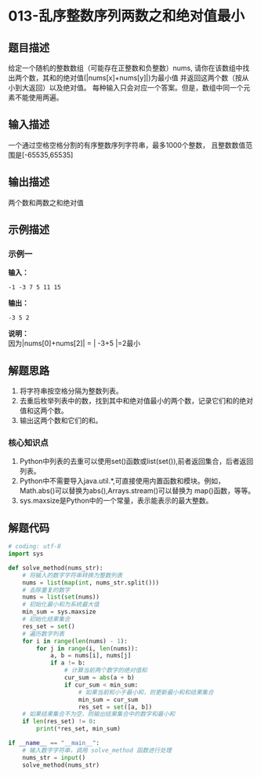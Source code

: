 # 013-乱序整数序列两数之和绝对值最小

## 题目描述

给定一个随机的整数数组（可能存在正整数和负整数）nums,
请你在该数组中找出两个数，其和的绝对值(|nums[x]+nums[y]|)为最小值
并返回这两个数（按从小到大返回）以及绝对值。
每种输入只会对应一个答案。但是，数组中同一个元素不能使用两遍。

## 输入描述

一个通过空格空格分割的有序整数序列字符串，最多1000个整数，
且整数数值范围是[-65535,65535]

## 输出描述

两个数和两数之和绝对值

## 示例描述

### 示例一

**输入：**
```
-1 -3 7 5 11 15
```

**输出：**
```
-3 5 2
```

**说明：**  
因为|nums[0]+nums[2]| = | -3+5 |=2最小

## 解题思路

1. 将字符串按空格分隔为整数列表。
2. 去重后枚举列表中的数，找到其中和绝对值最小的两个数，记录它们和的绝对值和这两个数。
3. 输出这两个数和它们的和。

### 核心知识点

1. Python中列表的去重可以使用set()函数或list(set()),前者返回集合，后者返回列表。
2. Python中不需要导入java.util.*,可直接使用内置函数和模块。例如，Math.abs()可以替换为abs(),Arrays.stream()可以替换为
   map()函数，等等。
3. sys.maxsize是Python中的一个常量，表示能表示的最大整数。

## 解题代码

```python
# coding: utf-8
import sys

def solve_method(nums_str):
    # 将输入的数字字符串转换为整数列表
    nums = list(map(int, nums_str.split()))
    # 去除重复的数字
    nums = list(set(nums))
    # 初始化最小和为系统最大值
    min_sum = sys.maxsize
    # 初始化结果集合
    res_set = set()
    # 遍历数字列表
    for i in range(len(nums) - 1):
        for j in range(i, len(nums)):
            a, b = nums[i], nums[j]
            if a != b:
                # 计算当前两个数字的绝对值和
                cur_sum = abs(a + b)
                if cur_sum < min_sum:
                    # 如果当前和小于最小和，则更新最小和和结果集合
                    min_sum = cur_sum
                    res_set = set([a, b])
    # 如果结果集合不为空，则输出结果集合中的数字和最小和
    if len(res_set) != 0:
        print(*res_set, min_sum)

if __name__ == "__main__":
    # 输入数字字符串，调用 solve_method 函数进行处理
    nums_str = input()
    solve_method(nums_str)
```

